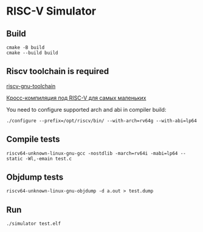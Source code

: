 # RISC-V Simulator

## Build
````
cmake -B build
cmake --build build
````

## Riscv toolchain is required

[riscv-gnu-toolchain](https://github.com/riscv-collab/riscv-gnu-toolchain)

[Кросс-компиляция под RISC-V для самых маленьких](https://habr.com/ru/articles/740868/)

You need to configure supported arch and abi in compiler build:  

```
./configure --prefix=/opt/riscv/bin/ --with-arch=rv64g --with-abi=lp64
```

## Compile tests
````
riscv64-unknown-linux-gnu-gcc -nostdlib -march=rv64i -mabi=lp64 --static -Wl,-emain test.c
````


## Objdump tests
````
riscv64-unknown-linux-gnu-objdump -d a.out > test.dump
````

## Run
````
./simulator test.elf
````